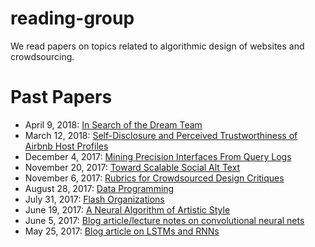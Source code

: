 # reading-group
We read papers on topics related to algorithmic design of websites and
crowdsourcing.

# Past Papers
* April 9, 2018: [In Search of the Dream Team](dream-team-bandits.md)
* March 12, 2018: [Self-Disclosure and Perceived Trustworthiness of Airbnb Host Profiles](perceived-trustworthiness.md)
* December 4, 2017: [Mining Precision Interfaces From Query Logs](precision-interfaces.md)
* November 20, 2017: [Toward Scalable Social Alt Text](scalable-alt-text.md)
* November 6, 2017: [Rubrics for Crowdsourced Design Critiques](rubrics-crowdsourced-critiques.md)
* August 28, 2017: [Data Programming](data-programming-snorkel.md)
* July 31, 2017: [Flash Organizations](flash-organizations.md)
* June 19, 2017: [A Neural Algorithm of Artistic Style](style-transfer.md)
* June 5, 2017: [Blog article/lecture notes on convolutional neural nets](convolutional-neural-nets.md)
* May 25, 2017: [Blog article on LSTMs and RNNs](lstm-rnn.md)
